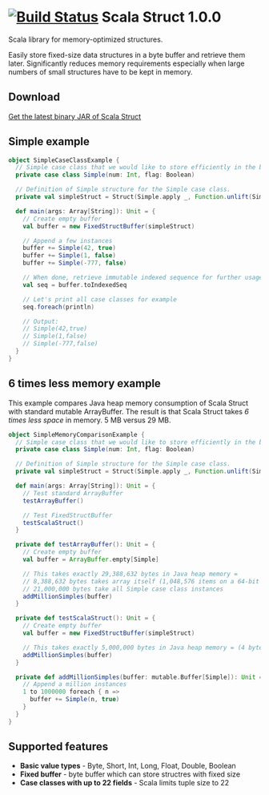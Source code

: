 [![Build Status](https://travis-ci.org/RadoBuransky/scala-struct.svg?branch=master)](https://travis-ci.org/RadoBuransky/scala-struct)
Scala Struct 1.0.0
==================

Scala library for memory-optimized structures.  

Easily store fixed-size data structures in a byte buffer and retrieve them later. Significantly reduces memory
requirements especially when large numbers of small structures have to be kept in memory.

Download
--------
[Get the latest binary JAR of Scala Struct](https://github.com/RadoBuransky/scala-struct/releases/download/v1.0.0/scala-struct-1.0.0.jar)

Simple example
--------------

```scala
object SimpleCaseClassExample {
  // Simple case class that we would like to store efficiently in the buffer,
  private case class Simple(num: Int, flag: Boolean)

  // Definition of Simple structure for the Simple case class.
  private val simpleStruct = Struct(Simple.apply _, Function.unlift(Simple.unapply))

  def main(args: Array[String]): Unit = {
    // Create empty buffer
    val buffer = new FixedStructBuffer(simpleStruct)

    // Append a few instances
    buffer += Simple(42, true)
    buffer += Simple(1, false)
    buffer += Simple(-777, false)

    // When done, retrieve immutable indexed sequence for further usage
    val seq = buffer.toIndexedSeq

    // Let's print all case classes for example
    seq.foreach(println)

    // Output:
    // Simple(42,true)
    // Simple(1,false)
    // Simple(-777,false)
  }
}
```
    
6 times less memory example
---------------------------
This example compares Java heap memory consumption of Scala Struct with standard mutable ArrayBuffer. The result is that
Scala Struct takes *6 times less space* in memory. 5 MB versus 29 MB.

```scala
object SimpleMemoryComparisonExample {
  // Simple case class that we would like to store efficiently in the buffer,
  private case class Simple(num: Int, flag: Boolean)

  // Definition of Simple structure for the Simple case class.
  private val simpleStruct = Struct(Simple.apply _, Function.unlift(Simple.unapply))

  def main(args: Array[String]): Unit = {
    // Test standard ArrayBuffer
    testArrayBuffer()

    // Test FixedStructBuffer
    testScalaStruct()
  }

  private def testArrayBuffer(): Unit = {
    // Create empty buffer
    val buffer = ArrayBuffer.empty[Simple]

    // This takes exactly 29,388,632 bytes in Java heap memory =
    // 8,388,632 bytes takes array itself (1,048,576 items on a 64-bit machine - 8 bytes per reference) +
    // 21,000,000 bytes take all Simple case class instances
    addMillionSimples(buffer)
  }

  private def testScalaStruct(): Unit = {
    // Create empty buffer
    val buffer = new FixedStructBuffer(simpleStruct)

    // This takes exactly 5,000,000 bytes in Java heap memory = (4 bytes int + 1 byte boolean) * 1 mil items
    addMillionSimples(buffer)
  }

  private def addMillionSimples(buffer: mutable.Buffer[Simple]): Unit = {
    // Append a million instances
    1 to 1000000 foreach { n =>
      buffer += Simple(n, true)
    }
  }
}
```
    
Supported features
------------------
- **Basic value types** - Byte, Short, Int, Long, Float, Double, Boolean
- **Fixed buffer** - byte buffer which can store structres with fixed size
- **Case classes with up to 22 fields** - Scala limits tuple size to 22